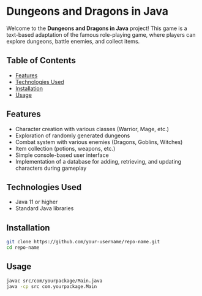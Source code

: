 # Dungeons and Dragons in Java

Welcome to the **Dungeons and Dragons in Java** project! This game is a text-based adaptation of the famous role-playing game, where players can explore dungeons, battle enemies, and collect items.

## Table of Contents

- [Features](#features)
- [Technologies Used](#technologies-used)
- [Installation](#installation)
- [Usage](#usage)

## Features

- Character creation with various classes (Warrior, Mage, etc.)
- Exploration of randomly generated dungeons
- Combat system with various enemies (Dragons, Goblins, Witches)
- Item collection (potions, weapons, etc.)
- Simple console-based user interface
- Implementation of a database for adding, retrieving, and updating characters during gameplay

## Technologies Used

- Java 11 or higher
- Standard Java libraries

## Installation

   ```bash
   git clone https://github.com/your-username/repo-name.git
   cd repo-name
   ```
   
## Usage
   ```bash
   javac src/com/yourpackage/Main.java
  java -cp src com.yourpackage.Main
  ```
